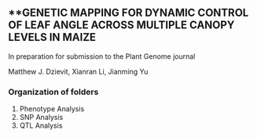 ## **GENETIC MAPPING FOR DYNAMIC CONTROL OF LEAF ANGLE ACROSS MULTIPLE CANOPY LEVELS IN MAIZE

In preparation for submission to the Plant Genome journal

Matthew J. Dzievit, Xianran Li, Jianming Yu


### Organization of folders

1. Phenotype Analysis
2. SNP Analysis
3. QTL Analysis